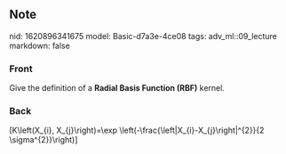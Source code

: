 ## Note
nid: 1620896341675
model: Basic-d7a3e-4ce08
tags: adv_ml::09_lecture
markdown: false

### Front
Give the definition of a <b>Radial Basis Function (RBF)</b> kernel.

### Back
\[K\left(X_{i}, X_{j}\right)=\exp \left(-\frac{\left\|X_{i}-X_{j}\right\|^{2}}{2 \sigma^{2}}\right)\]
